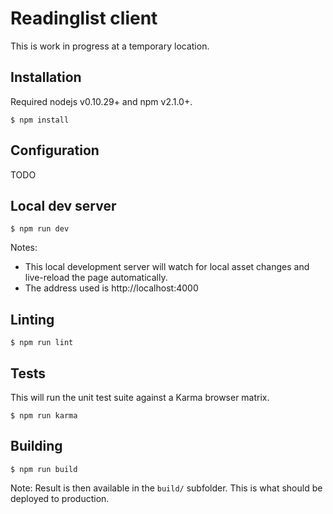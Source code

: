 Readinglist client
==================

This is work in progress at a temporary location.

Installation
------------

Required nodejs v0.10.29+ and npm v2.1.0+.

    $ npm install

Configuration
-------------

TODO

Local dev server
----------------

    $ npm run dev

Notes:
- This local development server will watch for local asset changes and live-reload the page automatically.
- The address used is http://localhost:4000

Linting
-------

    $ npm run lint

Tests
-----

This will run the unit test suite against a Karma browser matrix.

    $ npm run karma

Building
--------

    $ npm run build

Note: Result is then available in the `build/` subfolder. This is what should be deployed to production.
